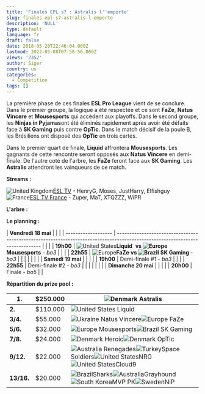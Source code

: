```yaml
---
title: 'Finales EPL s7 : Astralis l''emporte'
slug: finales-epl-s7-astralis-l-emporte
description: 'NULL'
type: default
language: fr
draft: false
date: 2018-05-20T22:46:04.000Z
lastmod: 2022-05-08T07:58:56.000Z
views: '2352'
author: Siger
country: us
categories:
  - Compétition
tags: []
---
```

La première phase de ces finales **ESL Pro League** vient de se conclure. Dans le premier groupe, la logique a été respectée et ce sont **FaZe**, **Natus Vincere** et **Mousesports** qui accèdent aux playoffs. Dans le second groupe, les **Ninjas in Pyjamas**ont été éliminés rapidement après avoir été défaits face à **SK Gaming** puis contre **OpTic**. Dans le match décisif de la poule B, les Brésiliens ont disposé des **OpTic** en trois cartes.  
  
Dans le premier quart de finale, **Liquid** affrontera **Mousesports**. Les gagnants de cette rencontre seront opposés aux **Natus Vincere** en demi-finale. De l'autre coté de l'arbre, les **FaZe** feront face aux **SK Gaming**. Les **Astralis** attendront les vainqueurs de ce match.  
  
**Streams :** 

![United Kingdom](/images/countries/gb.svg)⁠[ESL TV](http://live.proleague.com/csgo) \- HenryG, Moses, JustHarry, Elfishguy  
![France](/images/countries/fr.svg)⁠[ESL TV France](https://www.twitch.tv/esl%5Fcsgo%5Ffr) \- Zuper, MaT, XTQZZZ, WiPR

**L'arbre :**

**Le planning :**

| **Vendredi 18 mai** |                                                                                                                               |  |
| ------------------- | ----------------------------------------------------------------------------------------------------------------------------- |  |
| | **19h00**         | ![United States](/images/countries/us.svg)**⁠Liquid** ⁠ ⁠**vs ![Europe](/images/countries/eu.svg)⁠** **Mousesports** \- _bo3_ |  |
| | **22h55**         | ![Europe](/images/countries/eu.svg)⁠**FaZe** **vs ![Brazil](/images/countries/br.svg)⁠** **SK Gaming ⁠**\- _bo3_              |  |
| |                   |                                                                                                                               |  |
| **Samedi 19 mai**   |                                                                                                                               |  |
| | **19h00**         | Demi-finale #1 - _bo3_                                                                                                        |  |
| | **22h55**         | Demi-finale #2 - _bo3_                                                                                                        |  |
| |                   |                                                                                                                               |  |
| **Dimanche 20 mai** |                                                                                                                               |  |
| | **20h00**         | Finale - _bo5_                                                                                                                |  |

  
**Répartition du prize pool :**

| **1.**     | $250.000 | ![Denmark](/images/countries/dk.svg)⁠ Astralis                                                                                                                                                     |
| ---------- | -------- | -------------------------------------------------------------------------------------------------------------------------------------------------------------------------------------------------- |
| **2.**     | $110.000 | ![United States](/images/countries/us.svg)⁠ Liquid                                                                                                                                                 |
| **3/4.**   | $55.000  | ![Ukraine](/images/countries/ua.svg)⁠ Natus Vincere![Europe](/images/countries/eu.svg)⁠ FaZe                                                                                                       |
| **5/6.**   | $32.000  | ![Europe](/images/countries/eu.svg)⁠ Mousesports![Brazil](/images/countries/br.svg)⁠ SK Gaming                                                                                                     |
| **7/8.**   | $24.000  | ![Denmark](/images/countries/dk.svg)⁠ Heroic![Denmark](/images/countries/dk.svg)⁠ OpTic                                                                                                            |
| **9/12.**  | $22.000  | ![Australia](/images/countries/au.svg)⁠ Renegades![Turkey](/images/countries/tr.svg)⁠Space Soldiers![United States](/images/countries/us.svg)⁠NRG![United States](/images/countries/us.svg)⁠Cloud9 |
| **13/16.** | $20.000  | ![Brazil](/images/countries/br.svg)⁠Sharks![Australia](/images/countries/au.svg)⁠Grayhound![South Korea](/images/countries/kr.svg)⁠MVP PK![Sweden](/images/countries/se.svg)⁠NiP                   |
